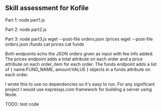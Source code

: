 ## Skill assessment for Kofile

Part 1:
node part1.js

Part 2:
node part2.js

Part 3:
node part3.js
wget --post-file orders.json /prices
wget --post-file orders.json /funds
cat prices
cat funds

Both endpoints echo the JSON orders given as input with fee info
added. The prices endpoint adds a total attribute on each order and a
price attribute on each order_item for each order. The funds endpoint
adds a list of { name:FUND_NAME, amount:VALUE } objects in a funds
attribute on each order. 

I wrote this to use no dependencies so it's easy to run. For any
significant project I would use expressjs.com framework for building
a server using Node.

TODO: test code

